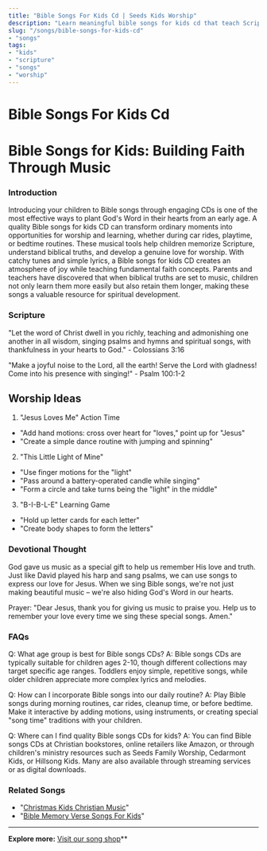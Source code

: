 ```yaml
---
title: "Bible Songs For Kids Cd | Seeds Kids Worship"
description: "Learn meaningful bible songs for kids cd that teach Scripture through music. Interactive worship resources for kids and families."
slug: "/songs/bible-songs-for-kids-cd"
- "songs"
tags:
- "kids"
- "scripture"
- "songs"
- "worship"
---
```


# Bible Songs For Kids Cd

# Bible Songs for Kids: Building Faith Through Music

### Introduction
Introducing your children to Bible songs through engaging CDs is one of the most effective ways to plant God's Word in their hearts from an early age. A quality Bible songs for kids CD can transform ordinary moments into opportunities for worship and learning, whether during car rides, playtime, or bedtime routines. These musical tools help children memorize Scripture, understand biblical truths, and develop a genuine love for worship. With catchy tunes and simple lyrics, a Bible songs for kids CD creates an atmosphere of joy while teaching fundamental faith concepts. Parents and teachers have discovered that when biblical truths are set to music, children not only learn them more easily but also retain them longer, making these songs a valuable resource for spiritual development.

### Scripture
"Let the word of Christ dwell in you richly, teaching and admonishing one another in all wisdom, singing psalms and hymns and spiritual songs, with thankfulness in your hearts to God." - Colossians 3:16

"Make a joyful noise to the Lord, all the earth! Serve the Lord with gladness! Come into his presence with singing!" - Psalm 100:1-2

## Worship Ideas
1. "Jesus Loves Me" Action Time
- "Add hand motions: cross over heart for "loves," point up for "Jesus"
- "Create a simple dance routine with jumping and spinning"

2. "This Little Light of Mine"
- "Use finger motions for the "light"
- "Pass around a battery-operated candle while singing"
- "Form a circle and take turns being the "light" in the middle"

3. "B-I-B-L-E" Learning Game
- "Hold up letter cards for each letter"
- "Create body shapes to form the letters"

### Devotional Thought
God gave us music as a special gift to help us remember His love and truth. Just like David played his harp and sang psalms, we can use songs to express our love for Jesus. When we sing Bible songs, we're not just making beautiful music – we're also hiding God's Word in our hearts.

Prayer: "Dear Jesus, thank you for giving us music to praise you. Help us to remember your love every time we sing these special songs. Amen."

### FAQs
Q: What age group is best for Bible songs CDs?
A: Bible songs CDs are typically suitable for children ages 2-10, though different collections may target specific age ranges. Toddlers enjoy simple, repetitive songs, while older children appreciate more complex lyrics and melodies.

Q: How can I incorporate Bible songs into our daily routine?
A: Play Bible songs during morning routines, car rides, cleanup time, or before bedtime. Make it interactive by adding motions, using instruments, or creating special "song time" traditions with your children.

Q: Where can I find quality Bible songs CDs for kids?
A: You can find Bible songs CDs at Christian bookstores, online retailers like Amazon, or through children's ministry resources such as Seeds Family Worship, Cedarmont Kids, or Hillsong Kids. Many are also available through streaming services or as digital downloads.

### Related Songs

- "[Christmas Kids Christian Music](/activities/christmas-kids-christian-music/)"
- "[Bible Memory Verse Songs For Kids](/songs/bible-memory-verse-songs-for-kids/)"

---

**Explore more:** [Visit our song shop](https://seedskidsworship.com/shop)**

<!-- Schema Markup -->
<script type="application/ld+json">
{
  "@context": "https://schema.org",
  "@type": "MusicRecording",
  "name": "Bible Songs For Kids Cd",
  "byArtist": {
    "@type": "MusicGroup",
    "name": "Seeds Kids Worship"
  },
  "isFamilyFriendly": true,
  "url": "https://seedskidsworship.com/songs/bible-songs-for-kids-cd/"
}
</script>